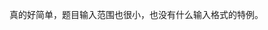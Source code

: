 <!-- date and tags in the next two lines
2017-05-05 00:13:35 +0800
calculation, complex numbers
-->

真的好简单，题目输入范围也很小，也没有什么输入格式的特例。
